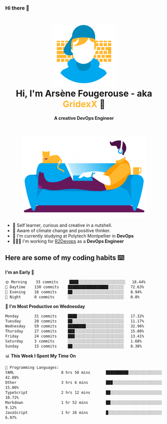 ### Hi there 👋

<!--
**GridexX/gridexx** is a ✨ _special_ ✨ repository because its `README.md` (this file) appears on your GitHub profile.

Here are some ideas to get you started:

- 🔭 I’m currently working on ...
- 🌱 I’m currently learning ...
- 👯 I’m looking to collaborate on ...
- 🤔 I’m looking for help with ...
- 💬 Ask me about ...
- 📫 How to reach me: ...
- 😄 Pronouns: ...
- ⚡ Fun fact: ...
-->


<!-- Header -->
<h1 align="center">
  <img src="./images/user_profile.png" width="200">
  <br>
  Hi, I'm Arsène Fougerouse - aka <span style="color:#ffb72e">GridexX</span> 👋
</h1>


<p align="center">
  <b>A creative DevOps Engineer </b>
</p>
<br/>
<p align="center">
  <img src="./images/man_couch.png" width="400">
</p>

- 🎨 Self learner, curious and creative in a nutshell. 
- 🌱 Aware of climate change and positive thinker.
- 📕 I'm currently studying at Polytech Montpellier in **DevOps**
- 👨🏻‍💻 I'm working for [R2Devops](https://r2devops.io) as a **DevOps Engineer**


## Here are some of my coding habits ⌨️

<!-- Add a section about tech and Ops stack
  Like this one : https://github.com/Xanthus58#-tech-stack
-->
<!--START_SECTION:waka-->
**I'm an Early 🐤** 

```text
🌞 Morning    33 commits     ████░░░░░░░░░░░░░░░░░░░░░   18.44% 
🌆 Daytime    130 commits    ██████████████████░░░░░░░   72.63% 
🌃 Evening    16 commits     ██░░░░░░░░░░░░░░░░░░░░░░░   8.94% 
🌙 Night      0 commits      ░░░░░░░░░░░░░░░░░░░░░░░░░   0.0%

```
📅 **I'm Most Productive on Wednesday** 

```text
Monday       31 commits     ████░░░░░░░░░░░░░░░░░░░░░   17.32% 
Tuesday      20 commits     ██░░░░░░░░░░░░░░░░░░░░░░░   11.17% 
Wednesday    59 commits     ████████░░░░░░░░░░░░░░░░░   32.96% 
Thursday     27 commits     ███░░░░░░░░░░░░░░░░░░░░░░   15.08% 
Friday       24 commits     ███░░░░░░░░░░░░░░░░░░░░░░   13.41% 
Saturday     3 commits      ░░░░░░░░░░░░░░░░░░░░░░░░░   1.68% 
Sunday       15 commits     ██░░░░░░░░░░░░░░░░░░░░░░░   8.38%

```


📊 **This Week I Spent My Time On** 

```text
💬 Programming Languages: 
YAML                     8 hrs 50 mins       ██████████░░░░░░░░░░░░░░░   42.88% 
Other                    3 hrs 6 mins        ███░░░░░░░░░░░░░░░░░░░░░░   15.06% 
TypeScript               2 hrs 12 mins       ██░░░░░░░░░░░░░░░░░░░░░░░   10.72% 
Markdown                 1 hr 52 mins        ██░░░░░░░░░░░░░░░░░░░░░░░   9.12% 
JavaScript               1 hr 26 mins        █░░░░░░░░░░░░░░░░░░░░░░░░   6.97%

```


<!--END_SECTION:waka-->
